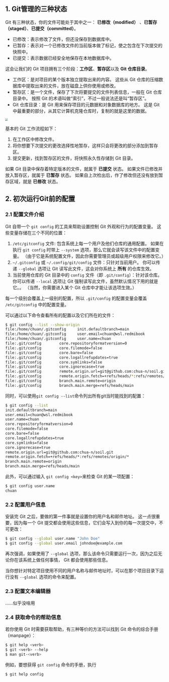 ## 1. Git管理的三种状态

 Git 有三种状态，你的文件可能处于其中之一： **已修改（modified）** 、**已暂存（staged）**、**已提交（committed）**。

- 已修改：表示修改了文件，但还没保存到数据库中。
- 已暂存：表示对一个已修改文件的当前版本做了标记，使之包含在下次提交的快照中。
- 已提交：表示数据已经安全地保存在本地数据库中。

这会让我们的 Git 项目拥有三个阶段：**工作区**、**暂存区**以及 **Git 仓库目录**。

- 工作区：是对项目的某个版本独立提取出来的内容。 这些从 Git 仓库的压缩数据库中提取出来的文件，放在磁盘上供你使用或修改。
- 暂存区：是一个文件，保存了下次将要提交的文件列表信息，一般在 Git 仓库目录中。 按照 Git 的术语叫做“索引”，不过一般说法还是叫“暂存区”。
- Git 仓库目录：是 Git 用来保存项目的元数据和对象数据库的地方。 这是 Git 中最重要的部分，从其它计算机克隆仓库时，复制的就是这里的数据。

<img src="https://chua-n.gitee.io/blog-images/notebooks/杂技/Git/1.png" style="zoom:50%;" />

基本的 Git 工作流程如下：

1. 在工作区中修改文件。
2. 将你想要下次提交的更改选择性地暂存，这样只会将更改的部分添加到暂存区。
3. 提交更新，找到暂存区的文件，将快照永久性存储到 Git 目录。

如果 Git 目录中保存着特定版本的文件，就属于 **已提交** 状态。 如果文件已修改并放入暂存区，就属于 **已暂存** 状态。 如果自上次检出后，作了修改但还没有放到暂存区域，就是 **已修改** 状态。

## 2. 初次运行Git前的配置

### 2.1 配置文件介绍

Git 自带一个 `git config` 的工具来帮助设置控制 Git 外观和行为的配置变量。 这些变量存储在三个不同的位置：

1. `/etc/gitconfig` 文件: 包含系统上每一个用户及他们仓库的通用配置。 如果在执行 `git config` 时带上 `--system` 选项，那么它就会读写该文件中的配置变量。 （由于它是系统配置文件，因此你需要管理员或超级用户权限来修改它。）
2. `~/.gitconfig` 或 `~/.config/git/config` 文件：只针对当前用户。 你可以传递 `--global` 选项让 Git 读写此文件，这会对你系统上 **所有** 的仓库生效。
3. 当前使用仓库的 Git 目录中的 `config` 文件（即 `.git/config`）：针对该仓库。 你可以传递 `--local` 选项让 Git 强制读写此文件，虽然默认情况下用的就是它。。 （当然，你需要进入某个 Git 仓库中才能让该选项生效。）

每一个级别会覆盖上一级别的配置，所以 `.git/config` 的配置变量会覆盖 `/etc/gitconfig` 中的配置变量。

可以通过以下命令查看所有的配置以及它们所在的文件：

```bash
$ git config --list --show-origin
file:/home/chuan/.gitconfig     init.defaultbranch=main
file:/home/chuan/.gitconfig     user.email=chuan@wsl.redmibook
file:/home/chuan/.gitconfig     user.name=chuan
file:.git/config        core.repositoryformatversion=0
file:.git/config        core.filemode=false
file:.git/config        core.bare=false
file:.git/config        core.logallrefupdates=true
file:.git/config        core.symlinks=false
file:.git/config        core.ignorecase=true
file:.git/config        remote.origin.url=git@github.com:chua-n/soil.git
file:.git/config        remote.origin.fetch=+refs/heads/*:refs/remotes/origin/*
file:.git/config        branch.main.remote=origin
file:.git/config        branch.main.merge=refs/heads/main
```

同时，可以使用`git config --list`命令列出所有git当时能找到的配置：

```bash
$ git config --list
init.defaultbranch=main
user.email=chuan@wsl.redmibook
user.name=chuan
core.repositoryformatversion=0
core.filemode=false
core.bare=false
core.logallrefupdates=true
core.symlinks=false
core.ignorecase=true
remote.origin.url=git@github.com:chua-n/soil.git
remote.origin.fetch=+refs/heads/*:refs/remotes/origin/*
branch.main.remote=origin
branch.main.merge=refs/heads/main
```

此外，可以通过输入 `git config <key>`来检查 Git 的某一项配置：

```bash
$ git config user.name
chuan
```

### 2.2 配置用户信息

安装完 Git 之后，要做的第一件事就是设置你的用户名和邮件地址。 这一点很重要，因为每一个 Git 提交都会使用这些信息，它们会写入到你的每一次提交中，不可更改：

```bash
$ git config --global user.name "John Doe"
$ git config --global user.email johndoe@example.com
```

再次强调，如果使用了 `--global` 选项，那么该命令只需要运行一次，因为之后无论你在该系统上做任何事情， Git 都会使用那些信息。

当你想针对特定项目使用不同的用户名称与邮件地址时，可以在那个项目目录下运行没有 `--global` 选项的命令来配置。

### 2.3 配置文本编辑器

......似乎没啥用

### 2.4 获取命令的帮助信息

若你使用 Git 时需要获取帮助，有三种等价的方法可以找到 Git 命令的综合手册（manpage）：

```bash
$ git help <verb>
$ git <verb> --help
$ man git-<verb>
```

例如，要想获得 `git config` 命令的手册，执行

```bash
$ git help config
```


